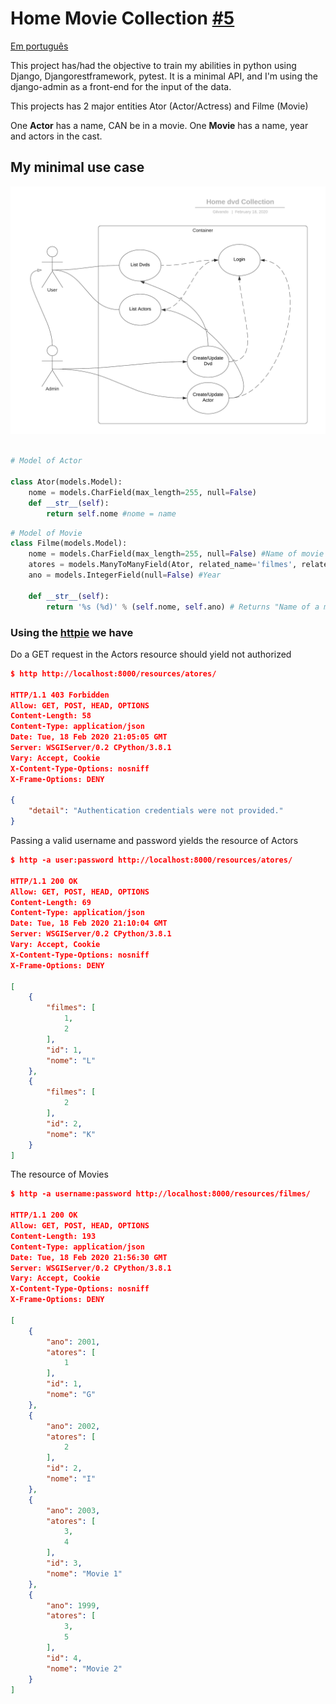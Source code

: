 # Home Movie Collection [#5](https://github.com/gilvandovieira/meta/issues/5)

[Em português](LEIAME.md)

This project has/had the objective to train my abilities in python using Django, Djangorestframework, pytest. It is a minimal API, and I'm using the django-admin as a front-end for the input of the data.

This projects has 2 major entities Ator (Actor/Actress) and Filme (Movie)

One **Actor** has a name, CAN be in a movie.
One **Movie** has a name, year and actors in the cast.

## My minimal use case

![Caso de uso 1](docs/usecase1.png)

```python

# Model of Actor

class Ator(models.Model):
    nome = models.CharField(max_length=255, null=False)
    def __str__(self):
        return self.nome #nome = name

```

```python
# Model of Movie
class Filme(models.Model):
    nome = models.CharField(max_length=255, null=False) #Name of movie
    atores = models.ManyToManyField(Ator, related_name='filmes', related_query_name='filme') # Actors in the movie
    ano = models.IntegerField(null=False) #Year

    def __str__(self):
        return '%s (%d)' % (self.nome, self.ano) # Returns "Name of a movie (Year of release)"
```

### Using the [httpie](https://httpie.org/) we have

Do a GET request in the Actors resource should yield not authorized

```json
$ http http://localhost:8000/resources/atores/

HTTP/1.1 403 Forbidden
Allow: GET, POST, HEAD, OPTIONS
Content-Length: 58
Content-Type: application/json
Date: Tue, 18 Feb 2020 21:05:05 GMT
Server: WSGIServer/0.2 CPython/3.8.1
Vary: Accept, Cookie
X-Content-Type-Options: nosniff
X-Frame-Options: DENY

{
    "detail": "Authentication credentials were not provided."
}
```

Passing a valid username and password yields the resource of Actors

```json
$ http -a user:password http://localhost:8000/resources/atores/

HTTP/1.1 200 OK
Allow: GET, POST, HEAD, OPTIONS
Content-Length: 69
Content-Type: application/json
Date: Tue, 18 Feb 2020 21:10:04 GMT
Server: WSGIServer/0.2 CPython/3.8.1
Vary: Accept, Cookie
X-Content-Type-Options: nosniff
X-Frame-Options: DENY

[
    {
        "filmes": [
            1,
            2
        ],
        "id": 1,
        "nome": "L"
    },
    {
        "filmes": [
            2
        ],
        "id": 2,
        "nome": "K"
    }
]

```

The resource of Movies

```json
$ http -a username:password http://localhost:8000/resources/filmes/

HTTP/1.1 200 OK
Allow: GET, POST, HEAD, OPTIONS
Content-Length: 193
Content-Type: application/json
Date: Tue, 18 Feb 2020 21:56:30 GMT
Server: WSGIServer/0.2 CPython/3.8.1
Vary: Accept, Cookie
X-Content-Type-Options: nosniff
X-Frame-Options: DENY

[
    {
        "ano": 2001,
        "atores": [
            1
        ],
        "id": 1,
        "nome": "G"
    },
    {
        "ano": 2002,
        "atores": [
            2
        ],
        "id": 2,
        "nome": "I"
    },
    {
        "ano": 2003,
        "atores": [
            3,
            4
        ],
        "id": 3,
        "nome": "Movie 1"
    },
    {
        "ano": 1999,
        "atores": [
            3,
            5
        ],
        "id": 4,
        "nome": "Movie 2"
    }
]

```
